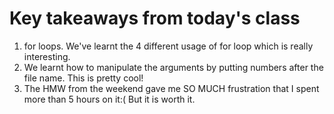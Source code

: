 Key takeaways from today's class
=================================

1. for loops. We've learnt the 4 different usage of for loop which is really interesting.
2. We learnt how to manipulate the arguments by putting numbers after the file name. This is pretty cool!
3. The HMW from the weekend gave me SO MUCH frustration that I spent more than 5 hours on it:( But it is worth it.
